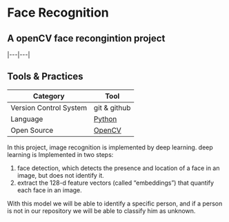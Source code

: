 # Face Recognition

## A openCV face recongintion project
|---|---|

## Tools & Practices
|Category|Tool|
|---|---|
| Version Control System| git & github |
| Language | [Python](https://www.python.org/) |
| Open Source | [OpenCV](https://opencv.org/) |

In this project, image recognition is implemented by deep learning.
deep learning is Implemented in two steps:
1. face detection, which detects the presence and location of a face in an image, but does not identify it.
2. extract the 128-d feature vectors (called “embeddings”) that quantify each face in an image.

With this model we will be able to identify a specific person, and if a person is not in our repository we will be able to classify him as unknown.

